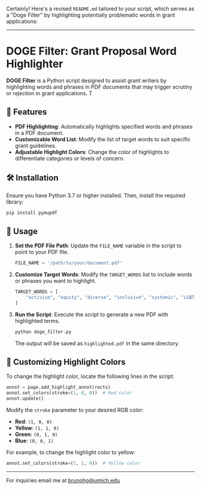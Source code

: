 Certainly! Here's a revised `README.md` tailored to your script, which serves as a "Doge Filter" by highlighting potentially problematic words in grant applications:

---

# DOGE Filter: Grant Proposal Word Highlighter

**DOGE Filter** is a Python script designed to assist grant writers by highlighting words and phrases in PDF documents that may trigger scrutiny or rejection in grant applications. T

## 🚀 Features

* **PDF Highlighting**: Automatically highlights specified words and phrases in a PDF document.
* **Customizable Word List**: Modify the list of target words to suit specific grant guidelines.
* **Adjustable Highlight Colors**: Change the color of highlights to differentiate categories or levels of concern.

## 🛠 Installation

Ensure you have Python 3.7 or higher installed. Then, install the required library:

```bash
pip install pymupdf
```

## 📄 Usage

1. **Set the PDF File Path**: Update the `FILE_NAME` variable in the script to point to your PDF file.

   ```python
   FILE_NAME = '/path/to/your/document.pdf'
   ```

2. **Customize Target Words**: Modify the `TARGET_WORDS` list to include words or phrases you want to highlight.

   ```python
   TARGET_WORDS = [
       "activism", "equity", "diverse", "inclusive", "systemic", "LGBTQ", "female", "race", "justice", "bias"
   ]
   ```

3. **Run the Script**: Execute the script to generate a new PDF with highlighted terms.

   ```bash
   python doge_filter.py
   ```

   The output will be saved as `highlighted.pdf` in the same directory.

## 🎨 Customizing Highlight Colors

To change the highlight color, locate the following lines in the script:

```python
annot = page.add_highlight_annot(rects)
annot.set_colors(stroke=(1, 0, 0))  # Red color
annot.update()
```

Modify the `stroke` parameter to your desired RGB color:

* **Red**: `(1, 0, 0)`
* **Yellow**: `(1, 1, 0)`
* **Green**: `(0, 1, 0)`
* **Blue**: `(0, 0, 1)`

For example, to change the highlight color to yellow:

```python
annot.set_colors(stroke=(1, 1, 0))  # Yellow color
```
---
For inquiries email me at brunohg@umich.edu


